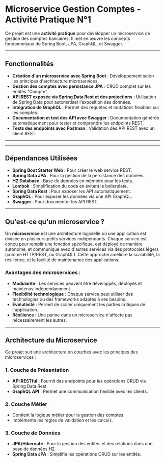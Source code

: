 # Microservice Gestion Comptes - Activité Pratique N°1

Ce projet est une **activité pratique** pour développer un microservice de gestion des comptes bancaires. Il met en œuvre les concepts fondamentaux de Spring Boot, JPA, GraphQL, et Swagger.

---

## Fonctionnalités

- **Création d'un microservice avec Spring Boot** : Développement selon les principes d'architecture microservices.
- **Gestion des comptes avec persistance JPA** : CRUD complet sur les entités "Compte".
- **API REST exposée via Spring Data Rest et des projections** : Utilisation de Spring Data pour automatiser l'exposition des données.
- **Intégration de GraphQL** : Permet des requêtes et mutations flexibles sur les comptes.
- **Documentation et test des API avec Swagger** : Documentation générée automatiquement pour tester et comprendre les endpoints REST.
- **Tests des endpoints avec Postman** : Validation des API REST avec un client REST.

---
---

## Dépendances Utilisées

- **Spring Boot Starter Web** : Pour créer le web service REST.
- **Spring Data JPA** : Pour la gestion de la persistance des données.
- **H2 Database** : Base de données en mémoire pour les tests.
- **Lombok** : Simplification du code en évitant le boilerplate.
- **Spring Data Rest** : Pour exposer les API automatiquement.
- **GraphQL** : Pour exposer les données via une API GraphQL.
- **Swagger** : Pour documenter les API REST.
---

## Qu'est-ce qu'un microservice ?

Un **microservice** est une architecture logicielle où une application est divisée en plusieurs petits services indépendants. Chaque service est conçu pour remplir une fonction spécifique, est déployé de manière autonome, et communique avec d'autres services via des protocoles légers (comme HTTP/REST, ou GraphQL). Cette approche améliore la scalabilité, la résilience, et la facilité de maintenance des applications.

### Avantages des microservices :

- **Modularité** : Les services peuvent être développés, déployés et maintenus indépendamment.
- **Flexibilité technologique** : Chaque service peut utiliser des technologies ou des frameworks adaptés à ses besoins.
- **Évolutivité** : Permet de scaler uniquement les parties critiques de l'application.
- **Résilience** : Une panne dans un microservice n'affecte pas nécessairement les autres.

---

## Architecture du Microservice

Ce projet suit une architecture en couches avec les principes des microservices :

### 1. **Couche de Présentation**
   - **API RESTful** : Fournit des endpoints pour les opérations CRUD via Spring Data Rest.
   - **GraphQL API** : Permet une communication flexible avec les clients.

### 2. **Couche Métier**
   - Contient la logique métier pour la gestion des comptes.
   - Implémente les règles de validation et les calculs.

### 3. **Couche de Données**
   - **JPA/Hibernate** : Pour la gestion des entités et des relations dans une base de données H2.
   - **Spring Data JPA** : Simplifie les opérations CRUD sur les entités.
